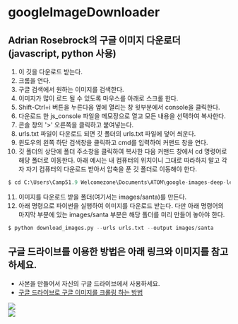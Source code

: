 # googleImageDownloader

## Adrian Rosebrock의 구글 이미지 다운로더(javascript, python 사용)  
1. 이 깃을 다운로드 받는다.  
2. 크롬을 연다.  
3. 구글 검색에서 원하는 이미지를 검색한다.  
4. 이미지가 많이 로드 될 수 있도록 마우스를 아래로 스크롤 한다.  
5. Shift-Ctrl+i 버튼을 누른다음 옆에 열리는 창 윗부분에서 console을 클릭한다.  
6. 다운로드 한 js_console 파일을 메모장으로 열고 모든 내용을 선택하여 복사한다.  
7. 콘솔 창의 '>' 오른쪽을 클릭하고 붙여넣는다.  
8. urls.txt 파일이 다운로드 되면 깃 폴더의 urls.txt 파일에 덮어 씌운다.  
9. 윈도우의 왼쪽 하단 검색창을 클릭하고 cmd를 입력하여 커맨드 창을 연다.  
10. 깃 폴더의 상단에 폴더 주소창을 클릭하여 복사한 다음 커맨드 창에서 cd 명령어로 해당 폴더로 이동한다. 아래 예시는 내 컴퓨터의 위치이니 그대로 따라하지 말고 각자 자기 컴퓨터의 다운로드 받아서 압축을 푼 깃 폴더로 이동해야 한다.  
```python 
$ cd C:\Users\Camp51.9 Welcomezone\Documents\ATOM\google-images-deep-learning 
```
11. 이미지를 다운로드 받을 폴더(여기서는 images/santa)를 만든다.  
12. 아래 명령으로 파이썬을 실행하여 이미지를 다운로드 받는다. 다만 아래 명령어의 마지막 부분에 있는 images/santa 부분은 해당 폴더를 미리 만들어 놓아야 한다.    
```python 
$ python download_images.py --urls urls.txt --output images/santa
```
  
  
## 구글 드라이브를 이용한 방법은 아래 링크와 이미지를 참고하세요.
- 사본을 만들어서 자신의 구글 드라이브에서 사용하세요.  
- [구글 드라이브로 구글 이미지를 크롤링 하는 방법](https://colab.research.google.com/drive/11stLUm_jowYF0X12JiHrqkvlut2ONWEi?usp=sharing)  

![](https://github.com/mtinet/googleImageDownloader/blob/master/images/image%20downloader.png?raw=true)  
![](https://github.com/mtinet/googleImageDownloader/blob/master/images/copy%20path.png?raw=true)  
